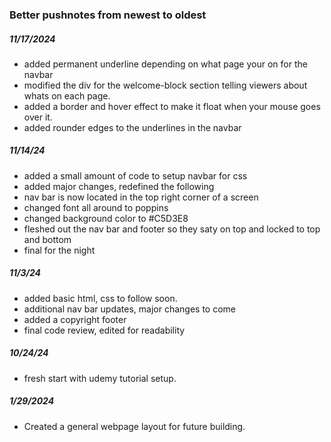 ### Better pushnotes from newest to oldest

##### 11/17/2024
- added permanent underline depending on what page your on for the navbar
- modified the div for the welcome-block section telling viewers about whats on each page.
- added a border and hover effect to make it float when your mouse goes over it.
- added rounder edges to the underlines in the navbar
##### 11/14/24
- added a small amount of code to setup navbar for css
- added major changes, redefined the following
- nav bar is now located in the top right corner of a screen
- changed font all around to poppins
- changed background color to #C5D3E8
- fleshed out the nav bar and footer so they saty on top and locked to top and bottom
- final for the night
##### 11/3/24
- added basic html, css to follow soon.
- additional nav bar updates, major changes to come
- added a copyright footer
- final code review, edited for readability
##### 10/24/24
- fresh start with udemy tutorial setup.
##### 1/29/2024
- Created a general webpage layout for future building.